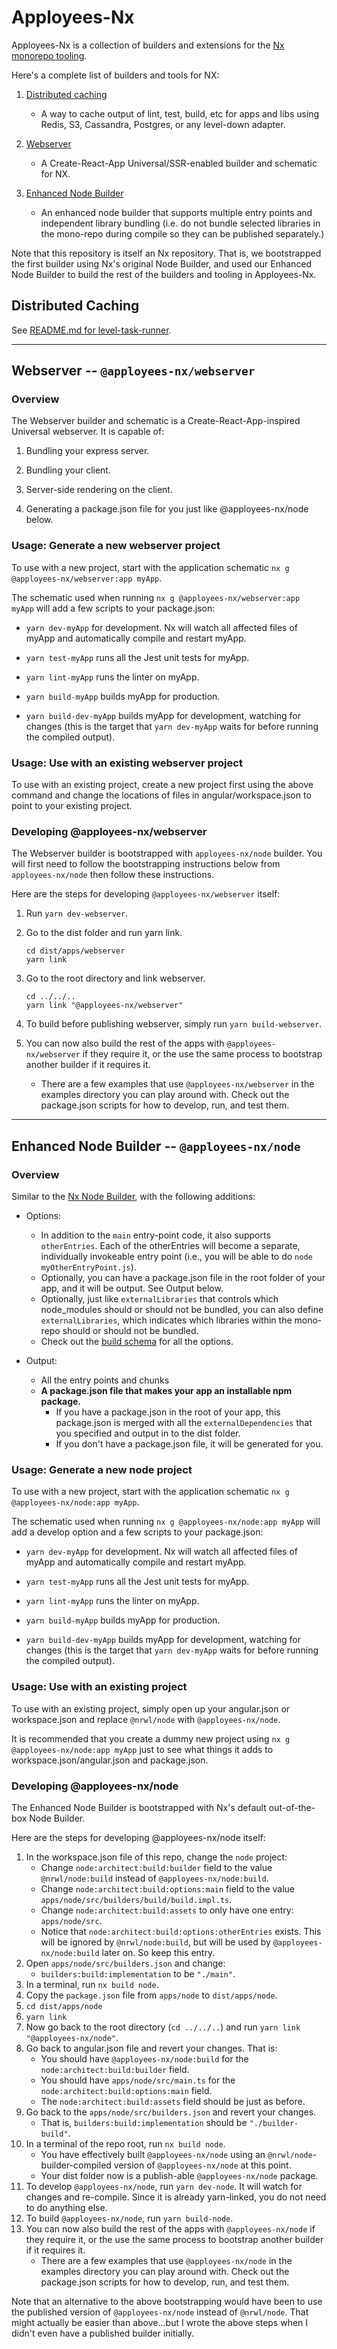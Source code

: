# Apployees-Nx

Apployees-Nx is a collection of builders and extensions for the [Nx monorepo tooling](https://nx.dev).

Here's a complete list of builders and tools for NX:

1. [Distributed caching](#distributed-caching)

   - A way to cache output of lint, test, build, etc for apps and libs using Redis, S3, Cassandra, Postgres, or any level-down adapter.

1. [Webserver](#webserver----apployees-nxwebserver)

   - A Create-React-App Universal/SSR-enabled builder and schematic for NX.

1. [Enhanced Node Builder](#enhanced-node-builder----apployees-nxnode)

   - An enhanced node builder that supports multiple entry points and independent library bundling (i.e. do not bundle selected libraries in the mono-repo during compile so they can be published separately.)

Note that this repository is itself an Nx repository. That is, we bootstrapped the first builder using Nx's original Node Builder, and used our Enhanced Node Builder to build the rest of the builders and tooling in Apployees-Nx.


## Distributed Caching

See [README.md for level-task-runner](./apps/level-task-runner/src/README.md).

----

## Webserver -- `@apployees-nx/webserver`

### Overview

The Webserver builder and schematic is a Create-React-App-inspired Universal webserver. It is capable of:

1. Bundling your express server.

1. Bundling your client.

1. Server-side rendering on the client.

1. Generating a package.json file for you just like @apployees-nx/node below.

### Usage: Generate a new webserver project

To use with a new project, start with the application schematic `nx g @apployees-nx/webserver:app myApp`.

The schematic used when running `nx g @apployees-nx/webserver:app myApp` will add a few scripts to your package.json:

- `yarn dev-myApp` for development. Nx will watch all affected files of myApp and automatically compile and restart myApp.

- `yarn test-myApp` runs all the Jest unit tests for myApp.

- `yarn lint-myApp` runs the linter on myApp.

- `yarn build-myApp` builds myApp for production.

- `yarn build-dev-myApp` builds myApp for development, watching for changes (this is the target that `yarn dev-myApp` waits for before running the compiled output).

### Usage: Use with an existing webserver project

To use with an existing project, create a new project first using the above command and change the locations of files in angular/workspace.json to point to your existing project.

### Developing @apployees-nx/webserver

The Webserver builder is bootstrapped with `apployees-nx/node` builder. You will first need to follow the bootstrapping instructions below from `apployees-nx/node` then follow these instructions.

Here are the steps for developing `@apployees-nx/webserver` itself:

1. Run `yarn dev-webserver`.

1. Go to the dist folder and run yarn link.

   ```
   cd dist/apps/webserver
   yarn link
   ```

1. Go to the root directory and link webserver.

   ```
   cd ../../..
   yarn link "@apployees-nx/webserver"
   ```

1. To build before publishing webserver, simply run `yarn build-webserver`.

1. You can now also build the rest of the apps with `@apployees-nx/webserver` if they require it, or the use the same process to bootstrap another builder if it requires it.
   - There are a few examples that use `@apployees-nx/webserver` in the examples directory you can play around with. Check out the package.json scripts for how to develop, run, and test them.

----

## Enhanced Node Builder -- `@apployees-nx/node`

### Overview

Similar to the [Nx Node Builder](https://nx.dev/react/api/node/builders/build), with the following additions:

- Options:

  - In addition to the `main` entry-point code, it also supports `otherEntries`. Each of the otherEntries will become a separate, individually invokeable entry point (i.e., you will be able to do `node myOtherEntryPoint.js`).
  - Optionally, you can have a package.json file in the root folder of your app, and it will be output. See Output below.
  - Optionally, just like `externalLibraries` that controls which node_modules should or should not be bundled, you can also define `externalLibraries`, which indicates which libraries within the mono-repo should or should not be bundled.
  - Check out the [build schema](apps/node/src/builders/build/schema.json) for all the options.

- Output:
  - All the entry points and chunks
  - **A package.json file that makes your app an installable npm package.**
    - If you have a package.json in the root of your app, this package.json is merged with all the `externalDependencies` that you specified and output in to the dist folder.
    - If you don't have a package.json file, it will be generated for you.

### Usage: Generate a new node project

To use with a new project, start with the application schematic `nx g @apployees-nx/node:app myApp`.

The schematic used when running `nx g @apployees-nx/node:app myApp` will add a develop option and a few scripts to your package.json:

- `yarn dev-myApp` for development. Nx will watch all affected files of myApp and automatically compile and restart myApp.

- `yarn test-myApp` runs all the Jest unit tests for myApp.

- `yarn lint-myApp` runs the linter on myApp.

- `yarn build-myApp` builds myApp for production.

- `yarn build-dev-myApp` builds myApp for development, watching for changes (this is the target that `yarn dev-myApp` waits for before running the compiled output).

### Usage: Use with an existing project

To use with an existing project, simply open up your angular.json or workspace.json and replace `@nrwl/node` with `@apployees-nx/node`.

It is recommended that you create a dummy new project using `nx g @apployees-nx/node:app myApp` just to see what things it adds to workspace.json/angular.json and package.json.

### Developing @apployees-nx/node

The Enhanced Node Builder is bootstrapped with Nx's default out-of-the-box Node Builder.

Here are the steps for developing @apployees-nx/node itself:

1. In the workspace.json file of this repo, change the `node` project:
   - Change `node:architect:build:builder` field to the value `@nrwl/node:build` instead of `@apployees-nx/node:build`.
   - Change `node:architect:build:options:main` field to the value `apps/node/src/builders/build/build.impl.ts`.
   - Change `node:architect:build:assets` to only have one entry: `apps/node/src`.
   - Notice that `node:architect:build:options:otherEntries` exists. This will be ignored by `@nrwl/node:build`, but will be used by `@apployees-nx/node:build` later on. So keep this entry.
1. Open `apps/node/src/builders.json` and change:
   - `builders:build:implementation` to be `"./main"`.
1. In a terminal, run `nx build node`.
1. Copy the `package.json` file from `apps/node` to `dist/apps/node`.
1. `cd dist/apps/node`
1. `yarn link`
1. Now go back to the root directory (`cd ../../..`) and run `yarn link "@apployees-nx/node"`.
1. Go back to angular.json file and revert your changes. That is:
   - You should have `@apployees-nx/node:build` for the `node:architect:build:builder` field.
   - You should have `apps/node/src/main.ts` for the `node:architect:build:options:main` field.
   - The `node:architect:build:assets` field should be just as before.
1. Go back to the `apps/node/src/builders.json` and revert your changes.
   - That is, `builders:build:implementation` should be `"./builder-build"`.
1. In a terminal of the repo root, run `nx build node`.
   - You have effectively built `@apployees-nx/node` using an `@nrwl/node`-builder-compiled version of `@apployees-nx/node` at this point.
   - Your dist folder now is a publish-able `@apployees-nx/node` package.
1. To develop `@apployees-nx/node`, run `yarn dev-node`. It will watch for changes and re-compile. Since it is already yarn-linked, you do not need to do anything else.
1. To build `@apployees-nx/node`, run `yarn build-node`.
1. You can now also build the rest of the apps with `@apployees-nx/node` if they require it, or the use the same process to bootstrap another builder if it requires it.
   - There are a few examples that use `@apployees-nx/node` in the examples directory you can play around with. Check out the package.json scripts for how to develop, run, and test them.

Note that an alternative to the above bootstrapping would have been to use the published version of `@apployees-nx/node` instead of `@nrwl/node`. That might actually be easier than above...but I wrote the above steps when I didn't even have a published builder initially.
